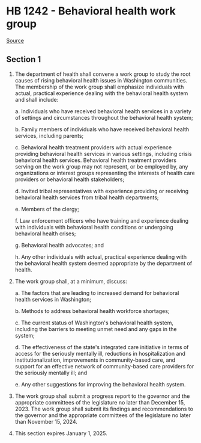# HB 1242 - Behavioral health work group

[Source](http://lawfilesext.leg.wa.gov/biennium/2023-24/Pdf/Bills/House%20Bills/1242.pdf)

## Section 1
1. The department of health shall convene a work group to study the root causes of rising behavioral health issues in Washington communities. The membership of the work group shall emphasize individuals with actual, practical experience dealing with the behavioral health system and shall include:

    a. Individuals who have received behavioral health services in a variety of settings and circumstances throughout the behavioral health system;

    b. Family members of individuals who have received behavioral health services, including parents;

    c. Behavioral health treatment providers with actual experience providing behavioral health services in various settings, including crisis behavioral health services. Behavioral health treatment providers serving on the work group may not represent, or be employed by, any organizations or interest groups representing the interests of health care providers or behavioral health stakeholders;

    d. Invited tribal representatives with experience providing or receiving behavioral health services from tribal health departments;

    e. Members of the clergy;

    f. Law enforcement officers who have training and experience dealing with individuals with behavioral health conditions or undergoing behavioral health crises;

    g. Behavioral health advocates; and

    h. Any other individuals with actual, practical experience dealing with the behavioral health system deemed appropriate by the department of health.

2. The work group shall, at a minimum, discuss:

    a. The factors that are leading to increased demand for behavioral health services in Washington;

    b. Methods to address behavioral health workforce shortages;

    c. The current status of Washington's behavioral health system, including the barriers to meeting unmet need and any gaps in the system;

    d. The effectiveness of the state's integrated care initiative in terms of access for the seriously mentally ill, reductions in hospitalization and institutionalization, improvements in community-based care, and support for an effective network of community-based care providers for the seriously mentally ill; and

    e. Any other suggestions for improving the behavioral health system.

3. The work group shall submit a progress report to the governor and the appropriate committees of the legislature no later than December 15, 2023. The work group shall submit its findings and recommendations to the governor and the appropriate committees of the legislature no later than November 15, 2024.

4. This section expires January 1, 2025.

